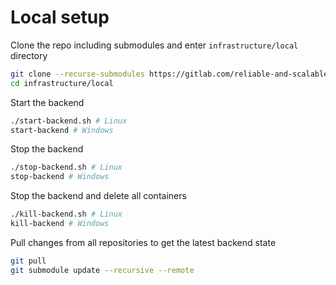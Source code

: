 # Local setup
Clone the repo including submodules and enter `infrastructure/local` directory
```bash
git clone --recurse-submodules https://gitlab.com/reliable-and-scalable-biskup/infrastructure.git
cd infrastructure/local
```
Start the backend
```bash
./start-backend.sh # Linux
start-backend # Windows
```
Stop the backend
```bash
./stop-backend.sh # Linux
stop-backend # Windows
```
Stop the backend and delete all containers
```bash
./kill-backend.sh # Linux
kill-backend # Windows
```
Pull changes from all repositories to get the latest backend state
```bash
git pull
git submodule update --recursive --remote
```